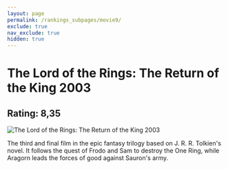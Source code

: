 ```yaml
---
layout: page
permalink: /rankings_subpages/movie9/
exclude: true
nav_exclude: true
hidden: true
---
```

    
# The Lord of the Rings: The Return of the King 2003
## Rating: 8,35
![The Lord of the Rings: The Return of the King 2003](https://fwcdn.pl/fpo/18/41/11841/7494142_1.7.webp)


The third and final film in the epic fantasy trilogy based on J. R. R. Tolkien's novel. It follows the quest of Frodo and Sam to destroy the One Ring, while Aragorn leads the forces of good against Sauron's army.